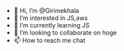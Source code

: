 - 👋 Hi, I’m @Girimekhala
- 👀 I’m interested in JS,aws
- 🌱 I’m currently learning JS
- 💞️ I’m looking to collaborate on hoge
- 📫 How to reach me chat

<!---
Girimekhala/Girimekhala is a ✨ special ✨ repository because its `README.md` (this file) appears on your GitHub profile.
You can click the Preview link to take a look at your changes.
--->
